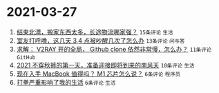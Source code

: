 # 2021-03-27

1. [结束北漂，搬家东西太多，长途物流哪家强？](https://www.v2ex.com/t/765610) `15条评论` `生活`
1. [室友打呼噜，这几天 3,4 点被吵醒几次了怎么办](https://www.v2ex.com/t/765599) `13条评论` `问与答`
1. [求解： V2RAY 开的全局， Github clone 依然非常慢，怎么办？](https://www.v2ex.com/t/765594) `11条评论` `GitHub`
1. [2021 不穿秋裤的第一天，准备迎接即将到来的南风天](https://www.v2ex.com/t/765595) `10条评论` `生活`
1. [现在入手 MacBook 值得吗？ M1 芯片怎么说？](https://www.v2ex.com/t/765598) `6条评论` `程序员`
1. [打拳严重影响了我的生活](https://www.v2ex.com/t/765620) `6条评论` `生活`

